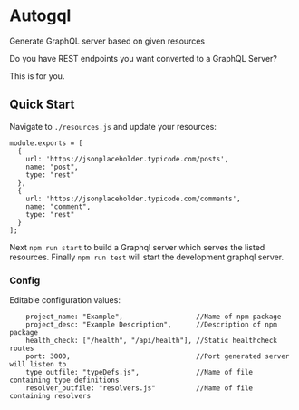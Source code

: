 # Autogql

Generate GraphQL server based on given resources

Do you have REST endpoints you want converted to a GraphQL Server?

This is for you.

## Quick Start
Navigate to `./resources.js` and update your resources:
```
module.exports = [
  {
    url: 'https://jsonplaceholder.typicode.com/posts',
    name: "post",
    type: "rest"
  },
  {
    url: 'https://jsonplaceholder.typicode.com/comments',
    name: "comment",
    type: "rest"
  }
];
```
Next `npm run start` to build a Graphql server which serves the listed resources.
Finally `npm run test` will start the development graphql server. 

### Config

Editable configuration values: 
```
    project_name: "Example",                  //Name of npm package
    project_desc: "Example Description",      //Description of npm package
    health_check: ["/health", "/api/health"], //Static healthcheck routes 
    port: 3000,                               //Port generated server will listen to 
    type_outfile: "typeDefs.js",              //Name of file containing type definitions
    resolver_outfile: "resolvers.js"          //Name of file containing resolvers
```